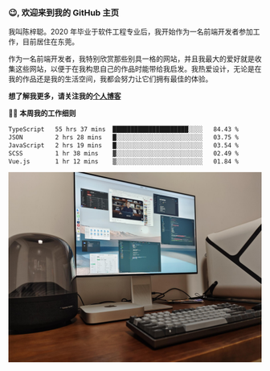 ### 😉, 欢迎来到我的 GitHub 主页

我叫陈梓聪。2020 年毕业于软件工程专业后，我开始作为一名前端开发者参加工作，目前居住在东莞。

作为一名前端开发者，我特别欣赏那些别具一格的网站，并且我最大的爱好就是收集这些网站，以便于在我构思自己的作品时能带给我启发。我热爱设计，无论是在我的作品还是我的生活空间，我都会努力让它们拥有最佳的体验。

**想了解我更多，请关注我的[个人博客](https://leoku.top)**

🧑‍💻 **本周我的工作细则**
<!--START_SECTION:waka-->
```text
TypeScript   55 hrs 37 mins  █████████████████████░░░░   84.43 % 
JSON         2 hrs 28 mins   █░░░░░░░░░░░░░░░░░░░░░░░░   03.75 % 
JavaScript   2 hrs 19 mins   █░░░░░░░░░░░░░░░░░░░░░░░░   03.54 % 
SCSS         1 hr 38 mins    ▓░░░░░░░░░░░░░░░░░░░░░░░░   02.49 % 
Vue.js       1 hr 12 mins    ▒░░░░░░░░░░░░░░░░░░░░░░░░   01.84 % 
```
<!--END_SECTION:waka-->

![desktop](./mine.jpg)

